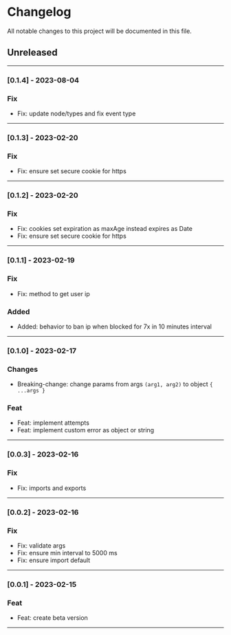 # Changelog

All notable changes to this project will be documented in this file.

## Unreleased

---

### [0.1.4] - 2023-08-04

### Fix

- Fix: update node/types and fix event type

---
### [0.1.3] - 2023-02-20

### Fix

- Fix: ensure set secure cookie for https

---

### [0.1.2] - 2023-02-20

### Fix

- Fix: cookies set expiration as maxAge instead expires as Date
- Fix: ensure set secure cookie for https

---

### [0.1.1] - 2023-02-19
### Fix

- Fix: method to get user ip

### Added

- Added: behavior to ban ip when blocked for 7x in 10 minutes interval

---
### [0.1.0] - 2023-02-17

### Changes

- Breaking-change: change params from args `(arg1, arg2)` to object `{ ...args }`

### Feat

- Feat: implement attempts
- Feat: implement custom error as object or string

---

### [0.0.3] - 2023-02-16

### Fix

- Fix: imports and exports

---

### [0.0.2] - 2023-02-16

### Fix

- Fix: validate args
- Fix: ensure min interval to 5000 ms
- Fix: ensure import default

---

### [0.0.1] - 2023-02-15

### Feat

- Feat: create beta version

---
